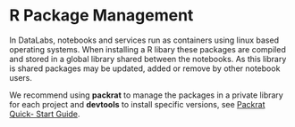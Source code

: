 # R Package Management

In DataLabs, notebooks and services run as containers using linux based
operating systems. When installing a R libary these packages are compiled and
stored in a global library shared between the notebooks. As this library is
shared packages may be updated, added or remove by other notebook users.

We recommend using **packrat** to manage the packages in a private library for
each project and **devtools** to install specific versions, see [Packrat Quick-
Start Guide](./packrat.md).
